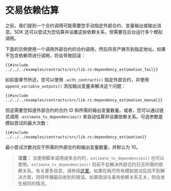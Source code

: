 # 交易依赖估算

之前，我们提到一个合约调用可能需要您手动指定外部合约、变量输出或输出消息。SDK 还可以尝试为您估算并设置这些依赖关系，但需要在后台运行多个模拟调用。

下面的示例使用一个调用外部合约的合约调用，然后将资产铸币到指定地址。如果不包含依赖项进行调用，将会导致回滚：

```rust,ignore
{{#include ../../../examples/contracts/src/lib.rs:dependency_estimation_fail}}
```

如前面章节所述，您可以使用 `.with_contracts()` 指定外部合约，并使用 `append_variable_outputs()` 添加输出变量来解决这个问题：

```rust,ignore
{{#include ../../../examples/contracts/src/lib.rs:dependency_estimation_manual}}
```

但这需要您知道外部合约的合约 ID 和所需的输出变量数量。或者，您可以通过链式调用 `.estimate_tx_dependencies()` 来自动估算并设置依赖关系。可选参数是模拟尝试的最大次数：

```rust,ignore
{{#include ../../../examples/contracts/src/lib.rs:dependency_estimation}}
```

最小尝试次数对应于所需的外部合约和输出变量数量，并默认为 10。

> **注意：** 当使用脚本调用或多合约时，`estimate_tx_dependencies()` 也可以使用。`estimate_tx_dependencies()` 目前不会解决外部合约日志所需的依赖关系。有关更多信息，请参阅[这里](./logs.md)。如果在耗尽所有模拟尝试后找不到解决方案，则将传播最后收到的错误。如果错误与事务依赖关系无关，则会发生相同的情况。
